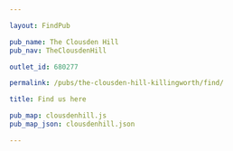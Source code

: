 ```yaml
---

layout: FindPub

pub_name: The Clousden Hill
pub_nav: TheClousdenHill

outlet_id: 680277

permalink: /pubs/the-clousden-hill-killingworth/find/

title: Find us here

pub_map: clousdenhill.js
pub_map_json: clousdenhill.json

---
```


